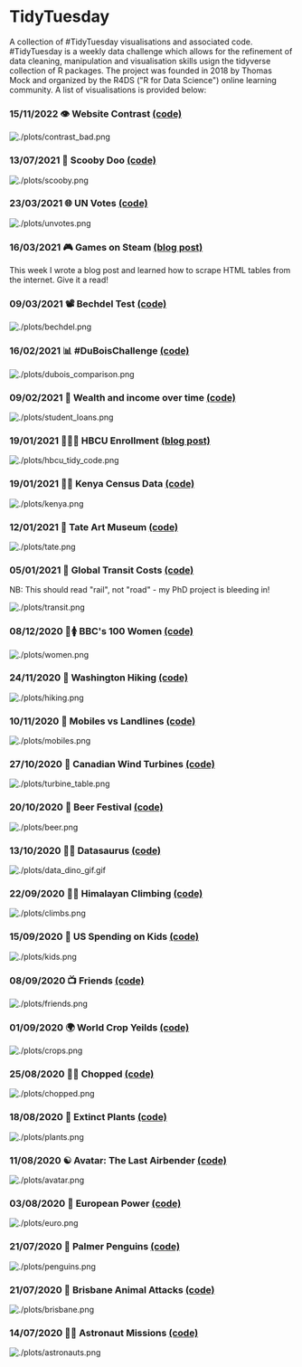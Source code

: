 # TidyTuesday

A collection of #TidyTuesday visualisations and associated code. #TidyTuesday is a weekly data challenge which allows for the refinement of data cleaning, manipulation and visualisation skills usign the tidyverse collection of R packages. The project was founded in 2018 by Thomas Mock and organized by the R4DS ("R for Data Science") online learning community. A list of visualisations is provided below:

### 15/11/2022 👁️ Website Contrast [(code)](https://github.com/jack-davison/TidyTuesday/blob/master/R/2022_11_15_contrast.R)

![./plots/contrast_bad.png](https://github.com/jack-davison/TidyTuesday/blob/master/plots/contrast_bad.png)

### 13/07/2021 👻 Scooby Doo [(code)](https://github.com/jack-davison/TidyTuesday/blob/master/R/2021_07_13_Scooby.R)

![./plots/scooby.png](https://github.com/jack-davison/TidyTuesday/blob/master/plots/scooby.png)

### 23/03/2021 🌐 UN Votes [(code)](https://github.com/jack-davison/TidyTuesday/blob/master/R/2021_03_23_unvotes.R)

![./plots/unvotes.png](https://github.com/jack-davison/TidyTuesday/blob/master/plots/unvotes.png)

### 16/03/2021 🎮 Games on Steam [(blog post)](https://jack-davison.github.io/posts/2021-03-16-tidytuesday-2021-week-12-steam-users/)

This week I wrote a blog post and learned how to scrape HTML tables from the internet. Give it a read!

### 09/03/2021 📽 Bechdel Test [(code)](https://github.com/jack-davison/TidyTuesday/blob/master/R/2021_03_09_bechdel.R)

![./plots/bechdel.png](https://github.com/jack-davison/TidyTuesday/blob/master/plots/bechdel.png)

### 16/02/2021 📊 #DuBoisChallenge [(code)](https://github.com/jack-davison/TidyTuesday/blob/master/R/2021_02_16_dubois.R)

![./plots/dubois_comparison.png](https://github.com/jack-davison/TidyTuesday/blob/master/plots/dubois_comparison.png)

### 09/02/2021 💸 Wealth and income over time [(code)](https://github.com/jack-davison/TidyTuesday/blob/master/R/2021_02_09_inequalities.R)

![./plots/student_loans.png](https://github.com/jack-davison/TidyTuesday/blob/master/plots/student_loans.png)

### 19/01/2021 👩🏾‍🎓 HBCU Enrollment [(blog post)](https://jack-davison.github.io/posts/2021-02-02-tidytuesday-2021-week-6-hbcu-enrollment-an-ode-to-data-cleaning/)

![./plots/hbcu_tidy_code.png](https://github.com/jack-davison/TidyTuesday/blob/master/plots/hbcu_tidy_code.png)

### 19/01/2021 ✍🏿 Kenya Census Data [(code)](https://github.com/jack-davison/TidyTuesday/blob/master/R/2021_01_19_kenya.R)

![./plots/kenya.png](https://github.com/jack-davison/TidyTuesday/blob/master/plots/kenya.png)

### 12/01/2021 🎨 Tate Art Museum [(code)](https://github.com/jack-davison/TidyTuesday/blob/master/R/2021_01_12_tate.R)

![./plots/tate.png](https://github.com/jack-davison/TidyTuesday/blob/master/plots/tate.png)

### 05/01/2021 🚟 Global Transit Costs [(code)](https://github.com/jack-davison/TidyTuesday/blob/master/R/2021_01_05_transit.R)
NB: This should read "rail", not "road" - my PhD project is bleeding in!

![./plots/transit.png](https://github.com/jack-davison/TidyTuesday/blob/master/plots/transit.png)

### 08/12/2020 💯🚺 BBC's 100 Women [(code)](https://github.com/jack-davison/TidyTuesday/blob/master/R/2020_12_08_100women.R)

![./plots/women.png](https://github.com/jack-davison/TidyTuesday/blob/master/plots/women.png)

### 24/11/2020 🥾 Washington Hiking [(code)](https://github.com/jack-davison/TidyTuesday/blob/master/R/2020_11_24_hiking.R)

![./plots/hiking.png](https://github.com/jack-davison/TidyTuesday/blob/master/plots/hiking.png)

### 10/11/2020 📱 Mobiles vs Landlines [(code)](https://github.com/jack-davison/TidyTuesday/blob/master/R/2020_11_10_mobiles.R)

![./plots/mobiles.png](https://github.com/jack-davison/TidyTuesday/blob/master/plots/mobiles.png)

### 27/10/2020 🍁 Canadian Wind Turbines [(code)](https://github.com/jack-davison/TidyTuesday/blob/master/R/2020_10_27_Canada_Turbines.R)

![./plots/turbine_table.png](https://github.com/jack-davison/TidyTuesday/blob/master/plots/turbine_table.png)

### 20/10/2020 🍻 Beer Festival [(code)](https://github.com/jack-davison/TidyTuesday/blob/master/R/2020_10_20_Beer.R)

![./plots/beer.png](https://github.com/jack-davison/TidyTuesday/blob/master/plots/beer.png)

### 13/10/2020 🐱‍🐉 Datasaurus [(code)](https://github.com/jack-davison/TidyTuesday/blob/master/R/2020_10_13_Datasaurus.R)

![./plots/data_dino_gif.gif](https://github.com/jack-davison/TidyTuesday/blob/master/plots/data_dino_gif.gif)

### 22/09/2020 🧗‍♂️ Himalayan Climbing [(code)](https://github.com/jack-davison/TidyTuesday/blob/master/R/2020_09_22_Climbs.R)

![./plots/climbs.png](https://github.com/jack-davison/TidyTuesday/blob/master/plots/climbs.png)

### 15/09/2020 🧒 US Spending on Kids [(code)](https://github.com/jack-davison/TidyTuesday/blob/master/R/2020_09_15_USKidsSpending.R)

![./plots/kids.png](https://github.com/jack-davison/TidyTuesday/blob/master/plots/kids.png)

### 08/09/2020 📺 Friends [(code)](https://github.com/jack-davison/TidyTuesday/blob/master/R/2020_09_08_Friends.R)

![./plots/friends.png](https://github.com/jack-davison/TidyTuesday/blob/master/plots/friends.png)

### 01/09/2020 🌍 World Crop Yeilds [(code)](https://github.com/jack-davison/TidyTuesday/blob/master/R/2020_09_01_Crops.R)

![./plots/crops.png](https://github.com/jack-davison/TidyTuesday/blob/master/plots/crops.png)

### 25/08/2020 👩‍🍳 Chopped [(code)](https://github.com/jack-davison/TidyTuesday/blob/master/R/2020_08_25_Chopped.R)

![./plots/chopped.png](https://github.com/jack-davison/TidyTuesday/blob/master/plots/chopped.png)

### 18/08/2020 🥀 Extinct Plants [(code)](https://github.com/jack-davison/TidyTuesday/blob/master/R/2020_08_18_Extinct_Plants.R)

![./plots/plants.png](https://github.com/jack-davison/TidyTuesday/blob/master/plots/plants.png)

### 11/08/2020 ☯ Avatar: The Last Airbender [(code)](https://github.com/jack-davison/TidyTuesday/blob/master/R/2020_08_11_Avatar.R)

![./plots/avatar.png](https://github.com/jack-davison/TidyTuesday/blob/master/plots/avatar.png)

### 03/08/2020 🔌 European Power [(code)](https://github.com/jack-davison/TidyTuesday/blob/master/R/2020_08_04_European_Energy.R)

![./plots/euro.png](https://github.com/jack-davison/TidyTuesday/blob/master/plots/euro.png)

### 21/07/2020 🐧 Palmer Penguins [(code)](https://github.com/jack-davison/TidyTuesday/blob/master/R/2020_07_28_Penguins.R)

![./plots/penguins.png](https://github.com/jack-davison/TidyTuesday/blob/master/plots/penguins.png)

### 21/07/2020 🦘 Brisbane Animal Attacks [(code)](https://github.com/jack-davison/TidyTuesday/blob/master/R/2020_07_21_Brisbane.R)

![./plots/brisbane.png](https://github.com/jack-davison/TidyTuesday/blob/master/plots/brisbane.png)

### 14/07/2020 👨‍🚀 Astronaut Missions [(code)](https://github.com/jack-davison/TidyTuesday/blob/master/R/2020_07_14_Astronauts.R)

![./plots/astronauts.png](https://github.com/jack-davison/TidyTuesday/blob/master/plots/astronauts.png)
